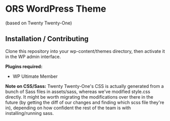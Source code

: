 # ORS WordPress Theme
(based on Twenty Twenty-One)

## Installation / Contributing
Clone this repository into your wp-content/themes directory, then activate it in the WP admin interface.

**Plugins required:**
- WP Ultimate Member

**Note on CSS/Sass:** Twenty Twenty-One's CSS is actually generated from a bunch of Sass files in assets/sass, whereas we've modified style.css directly. It might be worth migrating the modifications over there in the future (by getting the diff of our changes and finding which scss file they're in), depending on how confident the rest of the team is with installing/running sass.